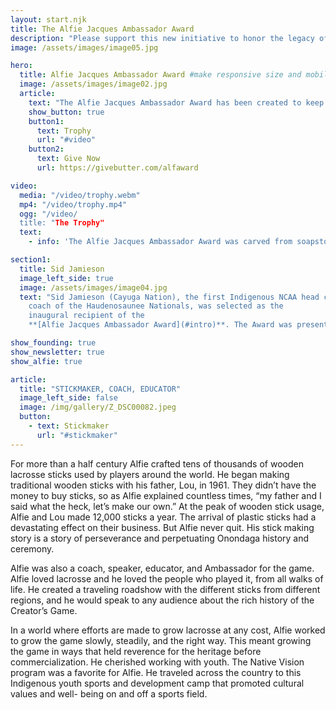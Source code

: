 ```yaml
---
layout: start.njk
title: The Alfie Jacques Ambassador Award
description: "Please support this new initiative to honor the legacy of the Haudenosaunee stickmaker, Alfie Jacques."
image: /assets/images/image05.jpg

hero:
  title: Alfie Jacques Ambassador Award #make responsive size and mobile
  image: /assets/images/image02.jpg
  article:
    text: "The Alfie Jacques Ambassador Award has been created to keep the legacy of the Onondaga Stickmaker alive, to promote the game’s sacred Indigenous roots, and to honor members of the larger community who share Alfie’s love of lacrosse and his commitment to its growth."
    show_button: true
    button1:
      text: Trophy
      url: "#video"
    button2:
      text: Give Now
      url: https://givebutter.com/alfaward

video:
  media: "/video/trophy.webm"
  mp4: "/video/trophy.mp4"
  ogg: "/video/
  title: "The Trophy"
  text:
    - info: 'The Alfie Jacques Ambassador Award was carved from soapstone by <strong><a href="https://www.instagram.com/ryan_sandy_sculptures/" target="_blank">Ryan Sandy</a></strong> of Six Nations.'

section1:
  title: Sid Jamieson
  image_left_side: true
  image: /assets/images/image04.jpg
  text: "Sid Jamieson (Cayuga Nation), the first Indigenous NCAA head coach and first head
    coach of the Haudenosaunee Nationals, was selected as the
    inaugural recipient of the
    **[Alfie Jacques Ambassador Award](#intro)**. The Award was presented during the World Indoor Lacrosse Championships in Utica, N.Y., on Sunday, Sept. 22, 2024. Use the the link below to attend the Monday September 23 award dinner at Breezes in Utica."

show_founding: true
show_newsletter: true
show_alfie: true

article:
  title: "STICKMAKER, COACH, EDUCATOR"
  image_left_side: false
  image: /img/gallery/Z_DSC00082.jpeg
  button:
    - text: Stickmaker
      url: "#stickmaker"
---
```

For more than a half century Alfie crafted tens of thousands of wooden lacrosse sticks used by players around the world. He began making traditional wooden sticks with his father, Lou, in 1961. They didn’t have the money to buy sticks, so as Alfie explained countless times, “my father and I said what the heck, let’s make our own.” At the peak of wooden stick usage, Alfie and Lou made 12,000 sticks a year. The arrival of plastic sticks had a devastating effect on their business. But Alfie never quit. His stick making story is a story of perseverance and perpetuating Onondaga history and ceremony.
  
Alfie was also a coach, speaker, educator, and Ambassador for the game. Alfie loved lacrosse and he loved the people who played it, from all walks of life. He created a traveling roadshow with the different sticks from different regions, and he would speak to any audience about the rich history of the Creator’s Game. 
  
In a world where efforts are made to grow lacrosse at any cost, Alfie worked to grow the game slowly, steadily, and the right way. This meant growing the game in ways that held reverence for the heritage before commercialization. He cherished working with youth. The Native Vision program was a favorite for Alfie. He traveled across the country to this Indigenous youth sports and development camp that promoted cultural values and well- being on and off a sports field.
